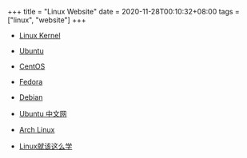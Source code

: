 +++
title = "Linux Website"
date = 2020-11-28T00:10:32+08:00
tags = ["linux", "website"]
+++

* [Linux Kernel](https://www.kernel.org/)
* [Ubuntu](https://ubuntu.com/)
* [CentOS](https://www.centos.org/)
* [Fedora](https://getfedora.org/)
* [Debian](https://www.debian.org/)
* [Ubuntu 中文网](https://cn.ubuntu.com/)
* [Arch Linux](https://www.archlinux.org/)


* [Linux就该这么学](https://www.linuxprobe.com/)

